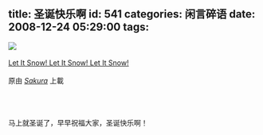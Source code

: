 title: 圣诞快乐啊
id: 541
categories: 闲言碎语
date: 2008-12-24 05:29:00
tags:
---

[![](http://m1.img.libdd.com/farm4/2012/0821/17/1AD85C984C6C9D4518B326E7FB1119C23CD3715EF698_240_159.JPEG)</img>](http://www.flickr.com/photos/sakura-kame/3127362673/ "photo sharing")
</br>
</br><span>[Let It Snow! Let It Snow! Let It Snow!](http://www.flickr.com/photos/sakura-kame/3127362673/)
</br>
</br>原由 [*Sakura*](http://www.flickr.com/people/sakura-kame/) 上載
</br></span>
</br>
</br>
</br>

马上就圣诞了，早早祝福大家，圣诞快乐啊！
